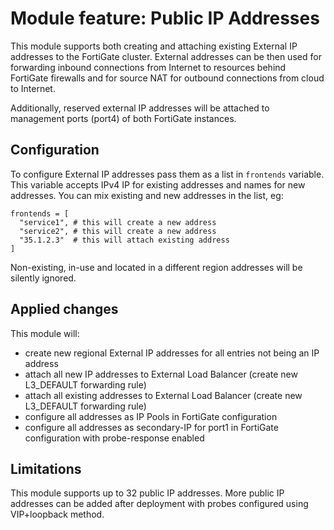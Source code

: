 # Module feature: Public IP Addresses

This module supports both creating and attaching existing External IP addresses to the FortiGate cluster. External addresses can be then used for forwarding inbound connections from Internet to resources behind FortiGate firewalls and for source NAT for outbound connections from cloud to Internet.

Additionally, reserved external IP addresses will be attached to management ports (port4) of both FortiGate instances.

## Configuration

To configure External IP addresses pass them as a list in `frontends` variable. This variable accepts IPv4 IP for existing addresses and names for new addresses. You can mix existing and new addresses in the list, eg:

```
frontends = [
  "service1", # this will create a new address
  "service2", # this will create a new address
  "35.1.2.3"  # this will attach existing address
]
```

Non-existing, in-use and located in a different region addresses will be silently ignored.

## Applied changes

This module will:
 - create new regional External IP addresses for all entries not being an IP address
 - attach all new IP addresses to External Load Balancer (create new L3_DEFAULT forwarding rule)
 - attach all existing addresses to External Load Balancer (create new L3_DEFAULT forwarding rule)
 - configure all addresses as IP Pools in FortiGate configuration
 - configure all addresses as secondary-IP for port1 in FortiGate configuration with probe-response enabled

## Limitations

This module supports up to 32 public IP addresses. More public IP addresses can be added after deployment with probes configured using VIP+loopback method.
